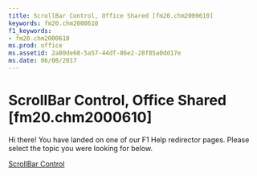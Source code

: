 ```yaml
---
title: ScrollBar Control, Office Shared [fm20.chm2000610]
keywords: fm20.chm2000610
f1_keywords:
- fm20.chm2000610
ms.prod: office
ms.assetid: 2a80de68-5a57-44df-86e2-28f85a0dd17e
ms.date: 06/08/2017
---
```



# ScrollBar Control, Office Shared [fm20.chm2000610]

Hi there! You have landed on one of our F1 Help redirector pages. Please select the topic you were looking for below.

[ScrollBar Control](http://msdn.microsoft.com/library/73b0b5af-dfca-2ebd-bb94-c4660c710bc9%28Office.15%29.aspx)

